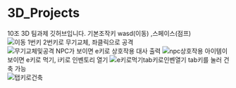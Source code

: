 # 3D_Projects
10조 3D 팀과제 깃허브입니다.
기본조작키 wasd(이동) ,스페이스(점프) 
<br/>
![이동](https://github.com/user-attachments/assets/fe36a42d-26ae-4638-8951-158c10376d1f)
1번키 2번키로 무기교체, 좌클릭으로 공격
<br/>
![무기교체및공격](https://github.com/user-attachments/assets/dea38676-6c20-45bc-a53b-a7d00a565b8f)
NPC가 보이면 e키로 상호작용 대사 출력
![npc상호작용](https://github.com/user-attachments/assets/c8f88107-3d52-44a2-b17b-bbdb80fa1ab9)
아이템이 보이면  e키로 먹기, i키로 인벤토리 열기
![e키로먹기tab키로인벤열기](https://github.com/user-attachments/assets/8b5d6e52-2c4d-4b67-8286-485f9db1175e)
tab키를 눌러 건축 가능
<br/>
![탭키로건축](https://github.com/user-attachments/assets/b72bf250-af98-40b1-9c00-8b62386393a0)
